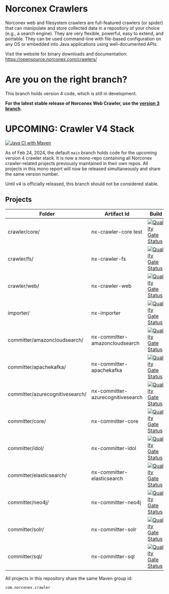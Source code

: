 # Norconex Crawlers

Norconex web and filesystem crawlers are full-featured crawlers (or spider) that can manipulate and store collected data in a repository of your choice (e.g., a search engine). They are very flexible, powerful, easy to extend, and portable. They can be used command-line with file-based configuration on any OS or embedded into Java applications using well-documented APIs.

Visit the website for binary downloads and documentation:
https://opensource.norconex.com/crawlers/

# Are you on the right branch?

This branch holds version 4 code, which is still in development.

**For the latest stable release of Norconex Web Crawler, use the [version 3 branch](https://github.com/Norconex/crawlers/tree/3.x-branch).**

# UPCOMING: Crawler V4 Stack

[![Java CI with Maven](https://github.com/Norconex/crawlers/actions/workflows/ci.yml/badge.svg)](https://github.com/Norconex/crawlers/actions/workflows/ci.yml)

As of Feb 24, 2024, the default `main` branch holds code for the upcoming version 4 crawler stack. It is now a mono-repo containing all Norconex crawler-related projects previously maintained in their own repos. All projects in this mono report will now be released simultaneously and share the same version number.

Until v4 is officially released, this branch should not be considered stable.  

## Projects

| Folder                       | Artifact Id                    | Build         |
| ---------------------------- | ------------------------------ | ------------- |
| crawler/core/                | nx-crawler-core test           | [![Quality Gate Status](https://sonarcloud.io/api/project_badges/measure?project=com.norconex.crawler%3Anx-crawler-core&metric=alert_status)](https://sonarcloud.io/summary/new_code?id=com.norconex.crawler%3Anx-crawler-core) |
| crawler/fs/                  | nx-crawler-fs                  | [![Quality Gate Status](https://sonarcloud.io/api/project_badges/measure?project=com.norconex.crawler%3Anx-crawler-fs&metric=alert_status)](https://sonarcloud.io/summary/new_code?id=com.norconex.crawler%3Anx-crawler-fs) |
| crawler/web/                 | nx-crawler-web                 | [![Quality Gate Status](https://sonarcloud.io/api/project_badges/measure?project=com.norconex.crawler%3Anx-crawler-web&metric=alert_status)](https://sonarcloud.io/summary/new_code?id=com.norconex.crawler%3Anx-crawler-web) |
| importer/                    | nx-importer                    | [![Quality Gate Status](https://sonarcloud.io/api/project_badges/measure?project=com.norconex.crawler%3Anx-importer&metric=alert_status)](https://sonarcloud.io/summary/new_code?id=com.norconex.crawler%3Anx-importer) |
| committer/amazoncloudsearch/ | nx-committer-amazoncloudsearch | [![Quality Gate Status](https://sonarcloud.io/api/project_badges/measure?project=com.norconex.crawler%3Anx-committer-amazoncloudsearch&metric=alert_status)](https://sonarcloud.io/summary/new_code?id=com.norconex.crawler%3Anx-committer-amazoncloudsearch) |
| committer/apachekafka/       | nx-committer-apachekafka       | [![Quality Gate Status](https://sonarcloud.io/api/project_badges/measure?project=com.norconex.crawler%3Anx-committer-apachekafka&metric=alert_status)](https://sonarcloud.io/summary/new_code?id=com.norconex.crawler%3Anx-committer-apachekafka) |
| committer/azurecognitivesearch/ | nx-committer-azurecognitivesearch | [![Quality Gate Status](https://sonarcloud.io/api/project_badges/measure?project=com.norconex.crawler%3Anx-committer-azurecognitivesearch&metric=alert_status)](https://sonarcloud.io/summary/new_code?id=com.norconex.crawler%3Anx-committer-azurecognitivesearch) |
| committer/core/              | nx-committer-core              | [![Quality Gate Status](https://sonarcloud.io/api/project_badges/measure?project=com.norconex.crawler%3Anx-committer-core&metric=alert_status)](https://sonarcloud.io/summary/new_code?id=com.norconex.crawler%3Anx-committer-core) |
| committer/idol/              | nx-committer-idol              | [![Quality Gate Status](https://sonarcloud.io/api/project_badges/measure?project=com.norconex.crawler%3Anx-committer-idol&metric=alert_status)](https://sonarcloud.io/summary/new_code?id=com.norconex.crawler%3Anx-committer-idol) |
| committer/elasticsearch/     | nx-committer-elasticsearch     | [![Quality Gate Status](https://sonarcloud.io/api/project_badges/measure?project=com.norconex.crawler%3Anx-committer-elasticsearch&metric=alert_status)](https://sonarcloud.io/summary/new_code?id=com.norconex.crawler%3Anx-committer-elasticsearch) |
| committer/neo4j/              | nx-committer-neo4j            | [![Quality Gate Status](https://sonarcloud.io/api/project_badges/measure?project=com.norconex.crawler%3Anx-committer-neo4j&metric=alert_status)](https://sonarcloud.io/summary/new_code?id=com.norconex.crawler%3Anx-committer-neo4j) |
| committer/solr/              | nx-committer-solr              | [![Quality Gate Status](https://sonarcloud.io/api/project_badges/measure?project=com.norconex.crawler%3Anx-committer-solr&metric=alert_status)](https://sonarcloud.io/summary/new_code?id=com.norconex.crawler%3Anx-committer-solr) |
| committer/sql/               | nx-committer-sql               | [![Quality Gate Status](https://sonarcloud.io/api/project_badges/measure?project=com.norconex.crawler%3Anx-committer-sql&metric=alert_status)](https://sonarcloud.io/summary/new_code?id=com.norconex.crawler%3Anx-committer-sql) |


All projects in this repository share the same Maven group id:

    com.norconex.crawler
